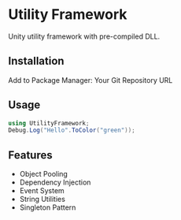 # Utility Framework

Unity utility framework with pre-compiled DLL.

## Installation
Add to Package Manager: Your Git Repository URL

## Usage
```csharp
using UtilityFramework;
Debug.Log("Hello".ToColor("green"));
```

## Features
- Object Pooling
- Dependency Injection  
- Event System
- String Utilities
- Singleton Pattern